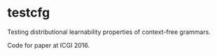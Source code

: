 # testcfg

Testing distributional learnability properties of context-free grammars.

Code for paper at ICGI 2016.
